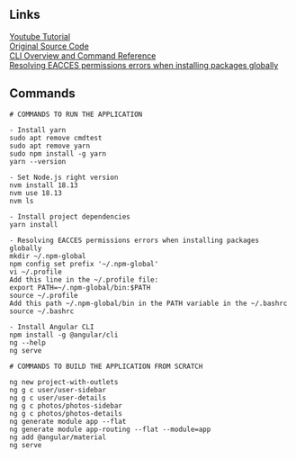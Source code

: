 ## Links

[Youtube Tutorial](https://www.youtube.com/watch?v=9fH09nJGm-U)  
[Original Source Code](https://github.com/DMezhenskyi/angular-named-router-outlet)  
[CLI Overview and Command Reference](https://angular.io/cli)  
[Resolving EACCES permissions errors when installing packages globally](https://docs.npmjs.com/resolving-eacces-permissions-errors-when-installing-packages-globally)  

## Commands

```
# COMMANDS TO RUN THE APPLICATION

- Install yarn
sudo apt remove cmdtest
sudo apt remove yarn
sudo npm install -g yarn
yarn --version

- Set Node.js right version
nvm install 18.13
nvm use 18.13
nvm ls

- Install project dependencies
yarn install

- Resolving EACCES permissions errors when installing packages globally
mkdir ~/.npm-global
npm config set prefix '~/.npm-global'
vi ~/.profile
Add this line in the ~/.profile file:
export PATH=~/.npm-global/bin:$PATH
source ~/.profile
Add this path ~/.npm-global/bin in the PATH variable in the ~/.bashrc
source ~/.bashrc

- Install Angular CLI
npm install -g @angular/cli
ng --help
ng serve

# COMMANDS TO BUILD THE APPLICATION FROM SCRATCH

ng new project-with-outlets
ng g c user/user-sidebar
ng g c user/user-details
ng g c photos/photos-sidebar
ng g c photos/photos-details
ng generate module app --flat
ng generate module app-routing --flat --module=app
ng add @angular/material
ng serve
```

